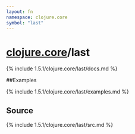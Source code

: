 ```yaml
---
layout: fn
namespace: clojure.core
symbol: "last"
---
```


# [clojure.core](../)/last

{% include 1.5.1/clojure.core/last/docs.md %}

##Examples

{% include 1.5.1/clojure.core/last/examples.md %}
## Source
{% include 1.5.1/clojure.core/last/src.md %}

